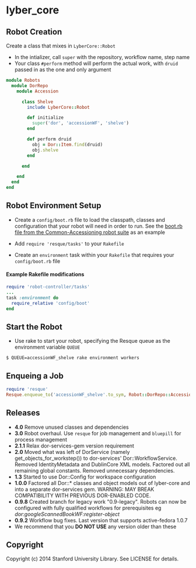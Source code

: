 # lyber_core

## Robot Creation

Create a class that mixes in `LyberCore::Robot`

* In the intializer, call `super` with the repository, workflow name, step name
* Your class `#perform` method will perform the actual work, with `druid` passed in as the one and only argument

```ruby
module Robots
  module DorRepo
    module Accession

      class Shelve
        include LyberCore::Robot

        def initialize
          super('dor', 'accessionWF', 'shelve')
        end

        def perform druid
          obj = Dor::Item.find(druid)
          obj.shelve
        end

      end

    end
  end
end
```

## Robot Environment Setup

* Create a `config/boot.rb` file to load the classpath, classes and configuration that your robot will need in order to run.
See the [boot.rb file from the Common-Accessioning robot suite](https://github.com/sul-dlss/common-accessioning/blob/master/config/boot.rb) as an example

* Add `require 'resque/tasks'` to your `Rakefile`

* Create an `environment` task within your `Rakefile` that requires your `config/boot.rb` file

#### Example Rakefile modifications
```ruby
require 'robot-controller/tasks'
...
task :environment do
  require_relative 'config/boot'
end
```

## Start the Robot

* Use rake to start your robot, specifying the Resque queue as the environment variable `QUEUE`

```
$ QUEUE=accessionWF_shelve rake environment workers
```

## Enqueing a Job

```ruby
require 'resque'
Resque.enqueue_to('accessionWF_shelve'.to_sym, Robot::DorRepo::Accession::Shelve, 'druid:aa123bb4567')
```


## Releases
* **4.0** Remove unused classes and dependencies
* **3.0** Robot overhaul.  Use `resque` for job management and `bluepill` for process management
* **2.1.1** Relax dor-services-gem version requirement
* **2.0** Moved what was left of DorService (namely get_objects_for_workstep()) to dor-services' Dor::WorkflowService. Removed IdentityMetadata and DublinCore XML models. Factored out all remaining global constants. Removed unnecessary dependencies.
* **1.3** Started to use Dor::Config for workspace configuration
* **1.0.0** Factored all Dor::* classes and object models out of lyber-core and into a separate dor-services gem. WARNING: MAY BREAK COMPATIBILITY WITH PREVIOUS DOR-ENABLED CODE.
* **0.9.8** Created branch for legacy work "0.9-legacy".  Robots can now be configured with fully qualified workflows for prerequisites
  eg <i>dor:googleScannedBookWF:register-object</i>
* **0.9.2** Workflow bug fixes.  Last version that supports active-fedora 1.0.7
* We recommend that you **DO NOT USE** any version older than these

## Copyright

Copyright (c) 2014 Stanford University Library. See LICENSE for details.
